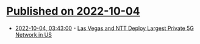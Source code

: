 # [Published on 2022-10-04](index.md)

* [2022-10-04, 03:43:00](https://soylentnews.org/article.pl?sid=22/10/03/1227215&from=rss) - [Las Vegas and NTT Deploy Largest Private 5G Network in US](https://soylentnews.org/article.pl?sid=22/10/03/1227215&from=rss)
